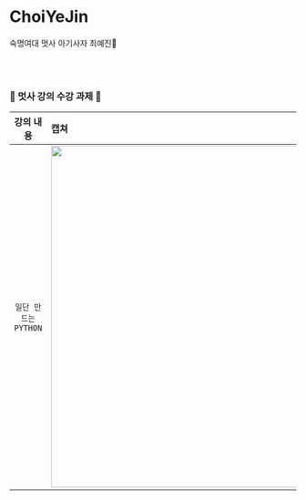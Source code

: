 # ChoiYeJin
숙명여대 멋사 아기사자 최예진🦁

<br><br>
### 🦁 멋사 강의 수강 과제 🦁

| 강의 내용 | 캡쳐 | 
|:------:|:------|
|`일단 만드는 PYTHON`|<img width=600 src="https://user-images.githubusercontent.com/98384956/167106326-b74bdff5-fef0-4064-a2a0-31fd311a1cfa.jpg">| 
